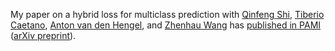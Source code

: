 My paper on a hybrid loss for multiclass prediction with [Qinfeng Shi](http://cs.adelaide.edu.au/~javen/), [Tiberio Caetano](http://tiberiocaetano.com/), [Anton van den Hengel](http://cs.adelaide.edu.au/~hengel/), and [Zhenhau Wang](http://cs.adelaide.edu.au/~zhenhua/) has [published in PAMI](http://dx.doi.org/10.1109/TPAMI.2014.2306414) ([arXiv preprint](http://arxiv.org/abs/1402.1921)).
